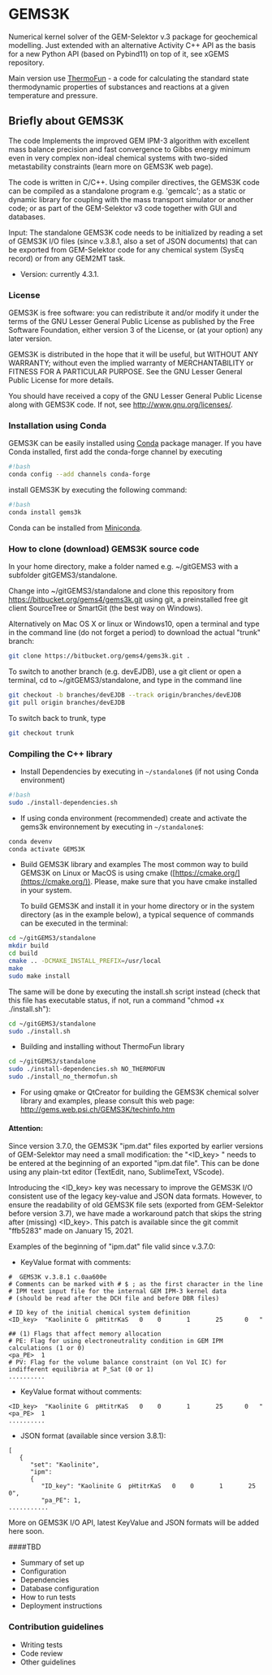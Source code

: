 # GEMS3K

Numerical kernel solver of the GEM-Selektor v.3 package for geochemical modelling. 
Just extended with an alternative Activity C++ API as the basis for a new Python API (based on Pybind11) on top of it, see xGEMS repository.

Main version use [ThermoFun](https://bitbucket.org/gems4/thermofun/src/master/) - a code for calculating the standard state thermodynamic properties of substances and reactions at a given temperature and pressure. 


## Briefly about GEMS3K

The code Implements the improved GEM IPM-3 algorithm with excellent mass balance precision and fast convergence to Gibbs energy minimum even in very complex non-ideal chemical systems with two-sided metastability constraints (learn more on GEMS3K web page).

The code is written in C/C++. Using compiler directives, the GEMS3K code can be compiled as a standalone program e.g. 'gemcalc'; as a static or dynamic library for coupling with the mass transport simulator or another code; or as part of the GEM-Selektor v3 code together with GUI and databases.

Input: The standalone GEMS3K code needs to be initialized by reading a set of GEMS3K I/O files (since v.3.8.1, also a set of JSON documents) that can be exported from GEM-Selektor code for any chemical system (SysEq record) or from any GEM2MT task.

* Version: currently 4.3.1.

### License

GEMS3K is free software: you can redistribute it and/or modify it under the terms of the GNU Lesser General Public License as published by the Free Software Foundation, either version 3 of the License, or (at your option) any later version.

GEMS3K is distributed in the hope that it will be useful, but WITHOUT ANY WARRANTY; without even the implied warranty of MERCHANTABILITY or FITNESS FOR A PARTICULAR PURPOSE. See the GNU Lesser General Public License for more details.

You should have received a copy of the GNU Lesser General Public License along with GEMS3K code. If not, see http://www.gnu.org/licenses/. 


### Installation using Conda

GEMS3K can be easily installed using [Conda](https://conda.io/docs/) package manager. If you have Conda installed, first add the conda-forge channel by executing 

```sh
#!bash
conda config --add channels conda-forge
```

install GEMS3K by executing the following command:

```sh
#!bash
conda install gems3k
```

Conda can be installed from [Miniconda](https://conda.io/miniconda.html).

### How to clone (download) GEMS3K source code

In your home directory, make a folder named e.g. ~/gitGEMS3 with a subfolder gitGEMS3/standalone.

Change into ~/gitGEMS3/standalone and clone this repository from https://bitbucket.org/gems4/gems3k.git using git, a preinstalled free git client SourceTree or SmartGit (the best way on Windows). 

Alternatively on Mac OS X or linux or Windows10, open a terminal and type in the command line (do not forget a period) to download the actual "trunk" branch:
```sh
git clone https://bitbucket.org/gems4/gems3k.git . 
```

To switch to another branch (e.g. devEJDB), use a git client or open a terminal, cd to ~/gitGEMS3/standalone, and type in the command line
```sh
git checkout -b branches/devEJDB --track origin/branches/devEJDB
git pull origin branches/devEJDB
```

To switch back to trunk, type
```sh
git checkout trunk
```

### Compiling the C++ library

* Install Dependencies by executing in ```~/standalone$``` (if not using Conda environment)

```sh
#!bash
sudo ./install-dependencies.sh
```

* If using conda environment (recommended) create and activate the gems3k environnement by executing in ```~/standalone$```:

```sh
conda devenv
conda activate GEMS3K
```

* Build GEMS3K library and examples
  The most common way to build GEMS3K on Linux or MacOS is using cmake ([https://cmake.org/](https://cmake.org/)). Please, make sure that you have cmake installed in your system. 

  To build GEMS3K and install it in your home directory or in the system directory (as in the example below), a typical sequence of commands can be executed in the terminal:
```sh
cd ~/gitGEMS3/standalone
mkdir build
cd build
cmake .. -DCMAKE_INSTALL_PREFIX=/usr/local
make
sudo make install
```

  The same will be done by executing the install.sh script instead (check that this file has executable status, if not, run a command "chmod +x ./install.sh"): 
```sh
cd ~/gitGEMS3/standalone
sudo ./install.sh
```

* Building and installing without ThermoFun library

```sh
cd ~/gitGEMS3/standalone
sudo ./install-dependencies.sh NO_THERMOFUN
sudo ./install_no_thermofun.sh
```

* For using qmake or QtCreator for building the GEMS3K chemical solver library and examples, please consult this web page: http://gems.web.psi.ch/GEMS3K/techinfo.htm

#### Attention: 

Since version 3.7.0, the GEMS3K "ipm.dat" files exported by earlier versions of GEM-Selektor may need a small modification: the "<ID_key> " needs to be entered at the beginning of an exported "ipm.dat file". This can be done using any plain-txt editor (TextEdit, nano, SublimeText, VScode).

Introducing the <ID_key> key was necessary to improve the GEMS3K I/O consistent use of the legacy key-value and JSON data formats. However, to ensure the readability of old GEMS3K file sets (exported from GEM-Selektor before version 3.7), we have made a workaround patch that skips the string after (missing) <ID_key>. This patch is available since the git commit "ffb5283" made on January 15, 2021. 
 
Examples of the beginning of "ipm.dat" file valid since v.3.7.0: 

* KeyValue format with comments:
~~~
#  GEMS3K v.3.8.1 c.0aa600e 
# Comments can be marked with # $ ; as the first character in the line
# IPM text input file for the internal GEM IPM-3 kernel data
# (should be read after the DCH file and before DBR files)

# ID key of the initial chemical system definition
<ID_key>  "Kaolinite G  pHtitrKaS   0    0       1       25      0   "

## (1) Flags that affect memory allocation
# PE: Flag for using electroneutrality condition in GEM IPM calculations (1 or 0)
<pa_PE>  1
# PV: Flag for the volume balance constraint (on Vol IC) for indifferent equilibria at P_Sat (0 or 1)
..........
~~~

* KeyValue format without comments:
~~~
<ID_key>  "Kaolinite G  pHtitrKaS   0    0       1       25      0   "
<pa_PE>  1
..........
~~~

* JSON format (available since version 3.8.1):
~~~
[
   {
      "set": "Kaolinite",
      "ipm": 
	  {
         "ID_key": "Kaolinite G  pHtitrKaS   0    0       1       25      0",
         "pa_PE": 1,
...........          
~~~

More on GEMS3K I/O API, latest KeyValue and JSON formats will be added here soon. 

####TBD

* Summary of set up
* Configuration
* Dependencies
* Database configuration
* How to run tests
* Deployment instructions

### Contribution guidelines ###

* Writing tests
* Code review
* Other guidelines
